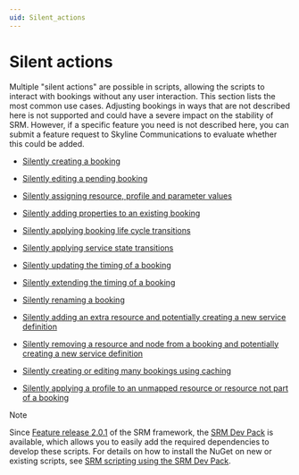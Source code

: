 ```yaml
---
uid: Silent_actions
---
```


# Silent actions

Multiple "silent actions" are possible in scripts, allowing the scripts to interact with bookings without any user interaction. This section lists the most common use cases. Adjusting bookings in ways that are not described here is not supported and could have a severe impact on the stability of SRM. However, if a specific feature you need is not described here, you can submit a feature request to Skyline Communications to evaluate whether this could be added.

- [Silently creating a booking](xref:SRM_creating_booking_silently)

- [Silently editing a pending booking](xref:SRM_editing_pending_booking_silently)

- [Silently assigning resource, profile and parameter values](xref:SRM_assigning_resource_profile_parameter_value_silently)

- [Silently adding properties to an existing booking](xref:SRM_adding_properties_to_booking_silently)

- [Silently applying booking life cycle transitions](xref:SRM_apply_LS_transition_silently)

- [Silently applying service state transitions](xref:SRM_apply_service_state_transitions_silently)

- [Silently updating the timing of a booking](xref:SRM_update_timing_booking_silently)

- [Silently extending the timing of a booking](xref:SRM_extend_timing_booking_silently)

- [Silently renaming a booking](xref:SRM_rename_booking_silently)

- [Silently adding an extra resource and potentially creating a new service definition](xref:SRM_adding_extra_resource_silently)

- [Silently removing a resource and node from a booking and potentially creating a new service definition](xref:SRM_removing_resource_and_node_silently)

- [Silently creating or editing many bookings using caching](xref:SRM_creating_editing_many_bookings_with_caching)

- [Silently applying a profile to an unmapped resource or resource not part of a booking](xref:SRM_apply_profile_to_unmatched_resource)

> [!NOTE]
> Since [Feature release 2.0.1](xref:SRM_2.0.1) of the SRM framework, the [SRM Dev Pack](https://www.nuget.org/packages/Skyline.DataMiner.Core.SRM) is available, which allows you to easily add the required dependencies to develop these scripts. For details on how to install the NuGet on new or existing scripts, see [SRM scripting using the SRM Dev Pack](xref:srm_scripting_devpack).
